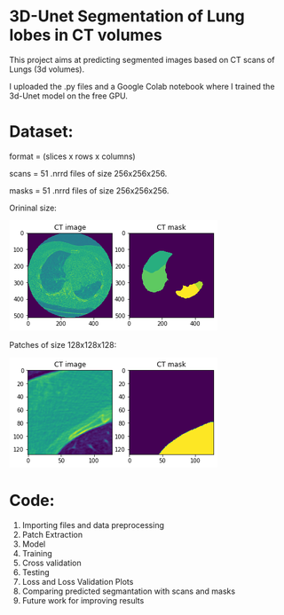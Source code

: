 # 3D-Unet Segmentation of Lung lobes in CT volumes

This project aims at predicting segmented images based on CT scans of Lungs (3d volumes).

I uploaded the .py files and a Google Colab notebook where I trained the 3d-Unet model on the free GPU.

# Dataset:

format = (slices x rows x columns)

scans = 51 .nrrd files of size 256x256x256.

masks = 51 .nrrd files of size 256x256x256.

Orininal size:

![](/original_img_and_mask.png)

Patches of size 128x128x128:

![](/scan_and_mask.png)

# Code:

1. Importing files and data preprocessing
2. Patch Extraction
3. Model
4. Training
5. Cross validation
6. Testing
7. Loss and Loss Validation Plots
8. Comparing predicted segmantation with scans and masks
9. Future work for improving results
